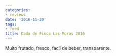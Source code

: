 ```yaml
---
categories:
- reviews
date: '2016-11-20'
tags:
- food
title: Dada de Finca Las Moras 2016
---
```


Muito frutado, fresco, fácil de beber, transparente.